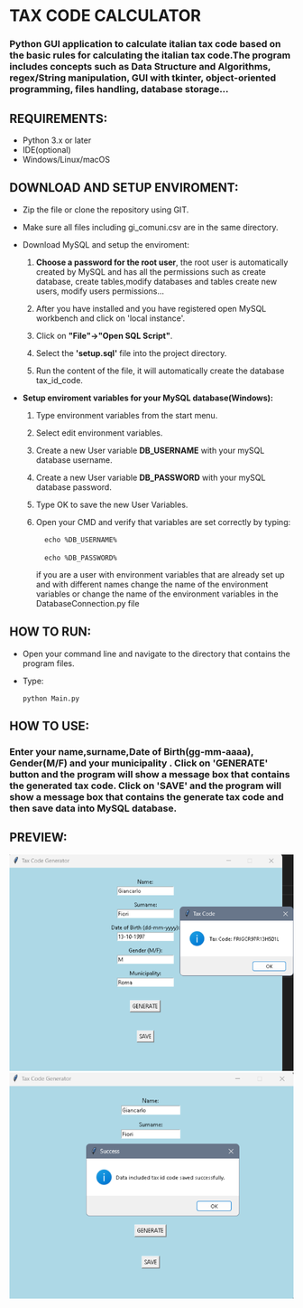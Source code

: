 # TAX CODE CALCULATOR
### Python GUI application to calculate italian tax code based on the basic rules for calculating the italian tax code.The program includes concepts such as Data Structure and Algorithms, regex/String manipulation, GUI with tkinter, object-oriented programming, files handling, database storage...

## REQUIREMENTS:
- Python 3.x or later
- IDE(optional)
- Windows/Linux/macOS

## DOWNLOAD AND SETUP ENVIROMENT:
- Zip the file or clone the repository using GIT.
- Make sure all files including gi_comuni.csv are in the same directory.
- Download MySQL and setup the enviroment:
   
   1. **Choose a password for the root user**, the root user is automatically created by MySQL and has all the permissions such as create database, create tables,modify databases and tables create new users, modify users permissions...

   2. After you have installed and you have registered open MySQL workbench and click on  'local instance'.

   3. Click on **"File"->"Open SQL Script"**.

   4. Select the **'setup.sql'** file into the project directory.

   5. Run the content of the file, it will automatically create the database tax_id_code.

- **Setup enviroment variables for your MySQL database(Windows):**

   1. Type environment variables from the start menu.

   2. Select edit environment variables.

   3. Create a new User variable **DB_USERNAME** with your mySQL database username.

   4. Create a new User variable **DB_PASSWORD** with your mySQL database password.

   5. Type OK to save the new User Variables.

   6. Open your CMD and verify that variables are set correctly by typing:

            echo %DB_USERNAME%  

            echo %DB_PASSWORD% 

      if you are a user with environment variables that are already set up and with different names change the name of the environment variables or change the name of the environment variables in the DatabaseConnection.py file


## HOW TO RUN:
- Open your command line and navigate to the directory that contains the program files.
- Type:
      
      python Main.py

## HOW TO USE:
### Enter your **name,surname,Date of Birth(gg-mm-aaaa), Gender(M/F) and your municipality** . Click on 'GENERATE' button and the program will show a message box that contains the generated tax code. Click on 'SAVE' and the program will show a message box that contains the generate tax code and then save data into MySQL database.

## PREVIEW:

<img src = "screenshots\Screenshot 2025-05-11 155325.png">

<img src = "screenshots\Screenshot 2025-05-11 155352.png">